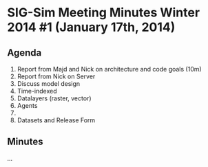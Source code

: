 # SIG-Sim Meeting Minutes Winter 2014 #1 (January 17th, 2014)

## Agenda
1. Report from Majd and Nick on architecture and code goals (10m)
2. Report from Nick on Server
3. Discuss model design
  1. Time-indexed
  1. Datalayers (raster, vector)
  1. Agents
  1. 
4. Datasets and Release Form

## Minutes
 ...
